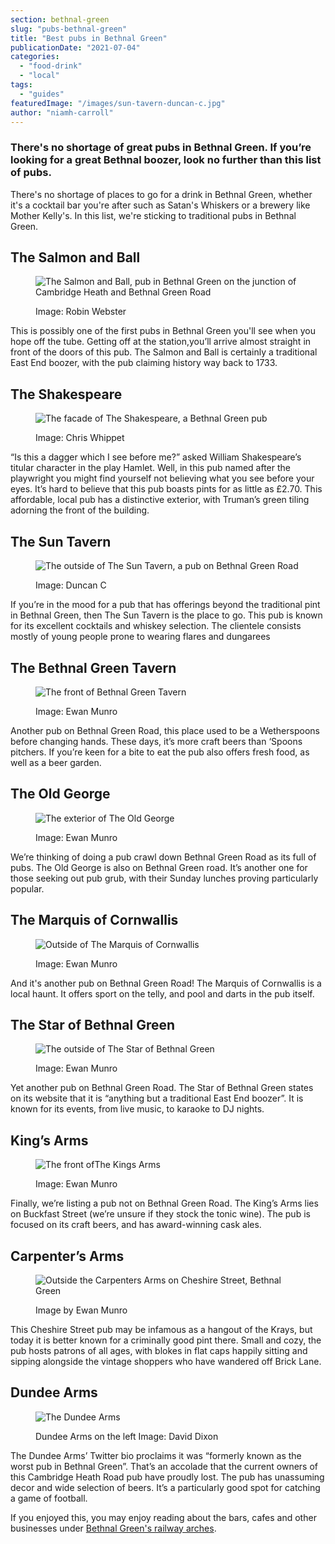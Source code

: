 ```yaml
---
section: bethnal-green
slug: "pubs-bethnal-green"
title: "Best pubs in Bethnal Green"
publicationDate: "2021-07-04"
categories: 
  - "food-drink"
  - "local"
tags: 
  - "guides"
featuredImage: "/images/sun-tavern-duncan-c.jpg"
author: "niamh-carroll"
---
```


### There's no shortage of great pubs in Bethnal Green. If you’re looking for a great Bethnal boozer, look no further than this list of pubs.

There's no shortage of places to go for a drink in Bethnal Green, whether it's a cocktail bar you're after such as Satan's Whiskers or a brewery like Mother Kelly's. In this list, we're sticking to traditional pubs in Bethnal Green.

## The Salmon and Ball

<figure>

![The Salmon and Ball, pub in Bethnal Green on the junction of Cambridge Heath and Bethnal Green Road](/images/salmon-and-ball-robin-webster.jpg)

<figcaption>

Image: Robin Webster

</figcaption>

</figure>

This is possibly one of the first pubs in Bethnal Green you'll see when you hope off the tube. Getting off at the station,you’ll arrive almost straight in front of the doors of this pub. The Salmon and Ball is certainly a traditional East End boozer, with the pub claiming history way back to 1733. 

## The Shakespeare

<figure>

![The facade of The Shakespeare, a Bethnal Green pub](/images/shakespare-chris-whippet.jpg)

<figcaption>

Image: Chris Whippet

</figcaption>

</figure>

“Is this a dagger which I see before me?” asked William Shakespeare’s titular character in the play Hamlet. Well, in this pub named after the playwright you might find yourself not believing what you see before your eyes. It’s hard to believe that this pub boasts pints for as little as £2.70. This affordable, local pub has a distinctive exterior, with Truman’s green tiling adorning the front of the building. 

## The Sun Tavern

<figure>

![The outside of The Sun Tavern, a pub on Bethnal Green Road](/images/sun-tavern-duncan-c.jpg)

<figcaption>

Image: Duncan C

</figcaption>

</figure>

If you’re in the mood for a pub that has offerings beyond the traditional pint in Bethnal Green, then The Sun Tavern is the place to go. This pub is known for its excellent cocktails and whiskey selection. The clientele consists mostly of young people prone to wearing flares and dungarees

## The Bethnal Green Tavern

<figure>

![The front of Bethnal Green Tavern](/images/bethnal-green-tavern-ewan-munro.jpg)

<figcaption>

Image: Ewan Munro

</figcaption>

</figure>

Another pub on Bethnal Green Road, this place used to be a Wetherspoons before changing hands. These days, it’s more craft beers than ‘Spoons pitchers. If you’re keen for a bite to eat the pub also offers fresh food, as well as a beer garden. 

## The Old George

<figure>

![The exterior of The Old George](/images/the-old-george-ewan-munro-1.jpg)

<figcaption>

Image: Ewan Munro

</figcaption>

</figure>

We’re thinking of doing a pub crawl down Bethnal Green Road as its full of pubs. The Old George is also on Bethnal Green road. It’s another one for those seeking out pub grub, with their Sunday lunches proving particularly popular. 

## The Marquis of Cornwallis

<figure>

![Outside of The Marquis of Cornwallis](/images/mARUIS-1.jpg)

<figcaption>

Image: Ewan Munro

</figcaption>

</figure>

And it's another pub on Bethnal Green Road! The Marquis of Cornwallis is a local haunt. It offers sport on the telly, and pool and darts in the pub itself.

## The Star of Bethnal Green

<figure>

![The outside of The Star of Bethnal Green](/images/star-of-bethnal-green-ewan-munro.jpg)

<figcaption>

Image: Ewan Munro

</figcaption>

</figure>

Yet another pub on Bethnal Green Road. The Star of Bethnal Green states on its website that it is “anything but a traditional East End boozer”. It is known for its events, from live music, to karaoke to DJ nights.

## King’s Arms

<figure>

![The front ofThe Kings Arms](/images/kings-arms-ewan-munro.jpg)

<figcaption>

Image: Ewan Munro

</figcaption>

</figure>

Finally, we’re listing a pub not on Bethnal Green Road. The King’s Arms lies on Buckfast Street (we’re unsure if they stock the tonic wine). The pub is focused on its craft beers, and has award-winning cask ales. 

## Carpenter’s Arms

<figure>

![Outside the Carpenters Arms on Cheshire Street, Bethnal Green](/images/carpenters-arms-outside-ewan-munro-1.jpg)

<figcaption>

Image by Ewan Munro

</figcaption>

</figure>

This Cheshire Street pub may be infamous as a hangout of the Krays, but today it is better known for a criminally good pint there. Small and cozy, the pub hosts patrons of all ages, with blokes in flat caps happily sitting and sipping alongside the vintage shoppers who have wandered off Brick Lane. 

## Dundee Arms

<figure>

![The Dundee Arms](/images/dundee-arms-david-dixon.jpg)

<figcaption>

Dundee Arms on the left Image: David Dixon

</figcaption>

</figure>

The Dundee Arms’ Twitter bio proclaims it was “formerly known as the worst pub in Bethnal Green”. That’s an accolade that the current owners of this Cambridge Heath Road pub have proudly lost. The pub has unassuming decor and wide selection of beers. It’s a particularly good spot for catching a game of football. 

If you enjoyed this, you may enjoy reading about the bars, cafes and other businesses under [Bethnal Green's railway arches](https://bethnalgreenlondon.co.uk/discovering-railway-arches/).
